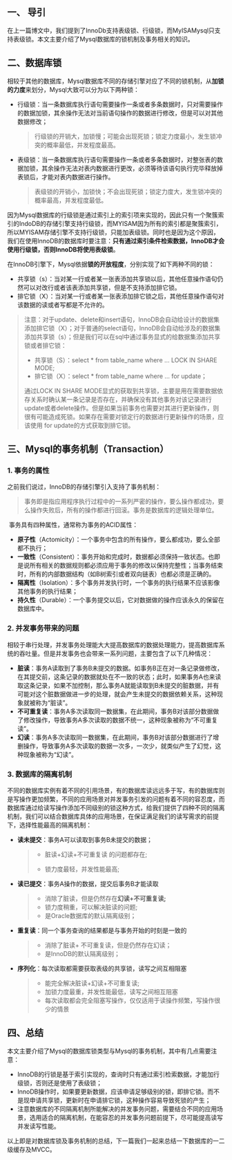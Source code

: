 

## 一、 导引

​		在上一篇博文中，我们提到了InnoDb支持表级锁、行级锁，而MyISAMysql只支持表级锁。本文主要介绍了Mysql数据库的锁机制及事务相关的知识。





## 二、数据库锁

​		相较于其他的数据库，Mysql数据库不同的存储引擎对应了不同的锁机制，从**加锁的力度**来划分，Mysql大致可以分为以下两种锁：

* 行级锁：当一条数据库执行语句需要操作一条或者多条数据时，只对需要操作的数据加锁，其余操作无法对当前语句操作的数据进行修改，但是可以对其他数据修改；

  > 行级锁的开销大，加锁慢；可能会出现死锁；锁定力度最小，发生锁冲突的概率最低，并发程度最高。

* 表级锁：当一条数据库执行语句需要操作一条或者多条数据时，对整张表的数据加锁，其余操作无法对表内数据进行更改，必须等待该语句执行完毕释放掉表锁后，才能对表内数据进行操作。

  > 表级锁的开销小，加锁快；不会出现死锁；锁定力度大，发生锁冲突的概率最高，并发程度最低。



​		因为Mysql数据库的行级锁是通过索引上的索引项来实现的，因此只有一个聚簇索引的IndoDB的存储引擎支持行级锁，而MYISAM因为所有的索引都是聚簇索引，所以MYISAM存储引擎不支持行级锁，只能加表级锁。同时也是因为这个原因，我们在使用InnoDB的数据库时要注意：**只有通过索引条件检索数据，InnoDB才会使用行级锁，否则InnoDB将使用表级锁**。



​	在InnoDB引擎下，Mysql依据**锁的开放程度**，分别实现了如下两种不同的锁：

* 共享锁（s）：当对某一行或者某一张表添加共享锁以后，其他任意操作语句仍然可以对改行或者该表添加共享锁，但是不支持添加排它锁。
* 排它锁（X）：当对某一行或者某一张表添加排它锁之后，其他任意操作语句对该数据的读或者写都是不允许的。

> 注意：对于update、delete和insert语句，InnoDB会自动给设计的数据集添加排它锁（X）；对于普通的select语句，InnoDB会自动给涉及的数据集添加共享锁（s）；但是我们可以在sql中通过事务显式的给数据集添加共享锁或者排它锁：
>
> * 共享锁（S）：select * from table_name where ... LOCK IN SHARE MODE;
> * 排它锁（X）：select * from table_name where ... for update；
>
> 通过LOCK IN SHARE MODE显式的获取到共享锁，主要是用在需要数据依存关系时确认某一条记录是否存在，并确保没有其他事务对该记录进行update或者delete操作。但是如果当前事务也需要对其进行更新操作，则很有可能造成死锁。如果存在需要对锁定行的数据进行更新操作的场景，应该使用 for update的方式获取到排它锁。



## 三、Mysql的事务机制（**Transaction**）

### 1. 事务的属性

之前我们说过，InnoDB的存储引擎引入支持了事务机制：

> 事务即是指应用程序执行过程中的一系列严密的操作，要么操作都成功，要么操作失败后，所有的操作都进行回滚。事务是数据库的逻辑处理单位。

​	事务具有四种属性，通常称为事务的ACID属性：

* **原子性**（Actomicity）：一个事务中包含的所有操作，要么都成功，要么全部都不执行；
* **一致性**（Consistent）：事务开始和完成时，数据都必须保持一致状态。也即是说所有相关的数据规则都必须应用于事务的修改以保持完整性；当事务结束时，所有的内部数据结构（如B树索引或者双向链表）也都必须是正确的。
* **隔离性**（Isolation）：多个事务并发执行时，一个事务的执行结果不应该影像其他事务的执行结果；
* **持久性**（Durable）：一个事务提交以后，它对数据做的操作应该永久的保留在数据库中。



### 2. 并发事务带来的问题

​		相较于串行处理，并发事务处理能大大提高数据库的数据处理能力，提高数据库系统的吞吐量。但是并发事务也会带来一系列问题，主要包含了以下几种情况：

* **脏读**：事务A读取到了事务B未提交的数据。如事务B正在对一条记录做修改，在其提交前，这条记录的数据就处在不一致的状态；此时，如果事务A也来读取这条记录，如果不加控制，那么事务A就能读取到B未提交的脏数据，并有可能对这个脏数据做进一步的处理，就会产生未提交的数据依赖关系，这种现象就被称为“脏读”。
* **不可重复读**：事务A多次读取同一数据集，在此期间，事务B对该部分数据做了修改操作，导致事务A多次读取的数据不统一，这种现象被称为“不可重复读”。
* **幻读**：事务A多次读取同一数据集，在此期间，事务B对该部分数据进行了增删操作，导致事务A多次读取的数据一次多，一次少，就类似产生了幻觉，这种现象被称为“幻读”。



### 3. 数据库的隔离机制

​		不同的数据库实例有着不同的引用场景，有的数据库读远远多于写，有的数据库则是写操作更加频繁，不同的应用场景对并发事务引发的问题有着不同的容忍度，而数据库通过给读写操作添加不同级别的锁这种方式，给我们提供了四种不同的隔离机制，我们可以结合数据库具体的应用场景，在保证满足我们的读写需求的前提下，选择性能最高的隔离机制：

* **读未提交**：事务A可以读取到事务B未提交的数据；

  > * 脏读+幻读+不可重复读 的问题都存在;
  >
  > * 锁力度最轻，并发性能最高;

* **读已提交**：事务A操作的数据，提交后事务B才能读取

  > * 消除了脏读，但是仍然存在**幻读+不可重复读;**
  > * 锁力度稍重，可以解决脏读的问题;
  > * 是Oracle数据库的默认隔离级别；

* **重复读**：同一个事务查询的结果都是与事务开始的时刻是一致的

  > * 消除了脏读+ 不可重复读，但是仍然存在幻读；
  > * 是InnoDB的默认隔离级别；

* **序列化**：每次读取都需要获取表级的共享锁，读写之间互相阻塞

  > * 能完全解决脏读+幻读+不可重复读;
  > * 加锁力度最重，并发性能最低，读写之间相互阻塞
  > * 每次读取都会完全阻塞写操作，仅仅适用于读操作频繁，写操作很少的情景



## 四、总结

​		本文主要介绍了Mysql的数据库锁类型与Mysql的事务机制，其中有几点需要注意：

* InnoDB的行锁是基于索引实现的，查询时只有通过索引检索数据，才能加行级锁，否则还是使用了表级锁；
* InnoDB操作时，如果要更新数据，应该申请足够级别的锁，即排它锁。而不是现申请共享锁，更新时在申请排它锁，这种操作容易导致死锁的产生；
* 注意数据库的不同隔离机制所能解决的并发事务问题，需要结合不同的应用场景，选用适合的隔离机制，在能容忍的并发事务问题前提下，尽可能提高读写并发读写性能。



​		以上即是对数据库锁及事务机制的总结，下一篇我们一起来总结一下数据库的一二级缓存及MVCC。